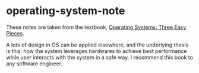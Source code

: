 # operating-system-note

These notes are taken from the textbook, [Operating Systems: Three Easy Pieces](https://pages.cs.wisc.edu/~remzi/OSTEP/).

A lots of design in OS can be applied elsewhere, and the underlying thesis is this: how the system leverages hardwares to achieve best performance while user interacts with the system in a safe way. I recommend this book to any software engineer.
